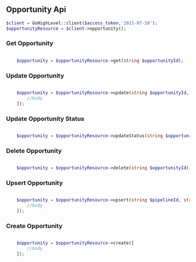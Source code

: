 ## Opportunity Api

```php
$client = GoHighLevel::client($access_token,'2021-07-28');
$opportunityResource = $client->opportunity();
```
### Get Opportunity
```php

    $opportunity = $opportunityResource->get(string $opportunityId);
```

### Update Opportunity
```php

    $opportunity = $opportunityResource->update(string $opportunityId, [
        //body
    ]);
```
### Update Opportunity Status
```php

    $opportunity = $opportunityResource->updateStatus(string $opportunityId, string $status);
```

### Delete Opportunity
```php

    $opportunity = $opportunityResource->delete(string $opportunityId);
```

### Upsert Opportunity
```php

    $opportunity = $opportunityResource->upsert(string $pipelineId, string $locationId, string $contactId,[
        //body
    ]);
```

### Create Opportunity
```php

    $opportunity = $opportunityResource->create([
        //body
    ]);
```